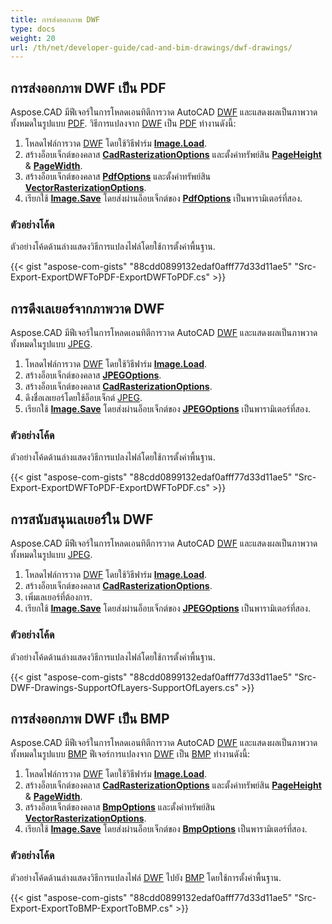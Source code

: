```yaml
---
title: การส่งออกภาพ DWF
type: docs
weight: 20
url: /th/net/developer-guide/cad-and-bim-drawings/dwf-drawings/
---
```


## **การส่งออกภาพ DWF เป็น PDF**

Aspose.CAD มีฟีเจอร์ในการโหลดเอนทิตีการวาด AutoCAD [DWF](https://docs.fileformat.com/cad/dwf/) และแสดงผลเป็นภาพวาดทั้งหมดในรูปแบบ [PDF](https://docs.fileformat.com/pdf/). วิธีการแปลงจาก [DWF](https://docs.fileformat.com/cad/dwf/) เป็น [PDF](https://docs.fileformat.com/pdf/) ทำงานดังนี้:

1. โหลดไฟล์การวาด [DWF](https://docs.fileformat.com/cad/dwf/) โดยใช้วิธีฟาร์ม [**Image.Load**](https://reference.aspose.com/cad/net/aspose.cad.image/load/methods/2).
1. สร้างอ็อบเจ็กต์ของคลาส [**CadRasterizationOptions**](https://reference.aspose.com/cad/net/aspose.cad.imageoptions/cadrasterizationoptions) และตั้งค่าทรัพย์สิน [**PageHeight**](https://reference.aspose.com/cad/net/aspose.cad.imageoptions/vectorrasterizationoptions/properties/pageheight) & [**PageWidth**](https://reference.aspose.com/cad/net/aspose.cad.imageoptions/vectorrasterizationoptions/properties/pagewidth).
1. สร้างอ็อบเจ็กต์ของคลาส [**PdfOptions**](https://reference.aspose.com/cad/net/aspose.cad.imageoptions/pdfoptions) และตั้งค่าทรัพย์สิน [**VectorRasterizationOptions**](https://reference.aspose.com/cad/net/aspose.cad.imageoptions/vectorrasterizationoptions).
1. เรียกใช้ [**Image.Save**](https://reference.aspose.com/cad/net/aspose.cad/image/methods/save/index) โดยส่งผ่านอ็อบเจ็กต์ของ [**PdfOptions**](https://reference.aspose.com/cad/net/aspose.cad.imageoptions/pdfoptions) เป็นพารามิเตอร์ที่สอง.

### ตัวอย่างโค้ด

ตัวอย่างโค้ดด้านล่างแสดงวิธีการแปลงไฟล์โดยใช้การตั้งค่าพื้นฐาน.

{{< gist "aspose-com-gists" "88cdd0899132edaf0afff77d33d11ae5" "Src-Export-ExportDWFToPDF-ExportDWFToPDF.cs" >}}

## **การดึงเลเยอร์จากภาพวาด DWF**

Aspose.CAD มีฟีเจอร์ในการโหลดเอนทิตีการวาด AutoCAD [DWF](https://docs.fileformat.com/cad/dwf/) และแสดงผลเป็นภาพวาดทั้งหมดในรูปแบบ [JPEG](https://docs.fileformat.com/image/jpeg/).

1. โหลดไฟล์การวาด [DWF](https://docs.fileformat.com/cad/dwf/) โดยใช้วิธีฟาร์ม [**Image.Load**](https://reference.aspose.com/cad/net/aspose.cad.image/load/methods/2).
1. สร้างอ็อบเจ็กต์ของคลาส [**JPEGOptions**](https://reference.aspose.com/cad/net/aspose.cad.imageoptions/jpegoptions).
1. สร้างอ็อบเจ็กต์ของคลาส [**CadRasterizationOptions**](https://reference.aspose.com/cad/net/aspose.cad.imageoptions/cadrasterizationoptions).
1. ดึงชื่อเลเยอร์โดยใช้อ็อบเจ็กต์ [JPEG](https://docs.fileformat.com/image/jpeg/).
1. เรียกใช้ [**Image.Save**](https://reference.aspose.com/cad/net/aspose.cad/image/methods/save/index) โดยส่งผ่านอ็อบเจ็กต์ของ [**JPEGOptions**](https://reference.aspose.com/cad/net/aspose.cad.imageoptions/jpegoptions) เป็นพารามิเตอร์ที่สอง.

### ตัวอย่างโค้ด

ตัวอย่างโค้ดด้านล่างแสดงวิธีการแปลงไฟล์โดยใช้การตั้งค่าพื้นฐาน.

{{< gist "aspose-com-gists" "88cdd0899132edaf0afff77d33d11ae5" "Src-Export-ExportDWFToPDF-ExportDWFToPDF.cs" >}}

## **การสนับสนุนเลเยอร์ใน DWF**

Aspose.CAD มีฟีเจอร์ในการโหลดเอนทิตีการวาด AutoCAD [DWF](https://docs.fileformat.com/cad/dwf/) และแสดงผลเป็นภาพวาดทั้งหมดในรูปแบบ [JPEG](https://docs.fileformat.com/image/jpeg/).

1. โหลดไฟล์การวาด [DWF](https://docs.fileformat.com/cad/dwf/) โดยใช้วิธีฟาร์ม [**Image.Load**](https://reference.aspose.com/cad/net/aspose.cad.image/load/methods/2).
1. สร้างอ็อบเจ็กต์ของคลาส [**CadRasterizationOptions**](https://reference.aspose.com/cad/net/aspose.cad.imageoptions/cadrasterizationoptions).
1. เพิ่มเลเยอร์ที่ต้องการ.
1. เรียกใช้ [**Image.Save**](https://reference.aspose.com/cad/net/aspose.cad/image/methods/save/index) โดยส่งผ่านอ็อบเจ็กต์ของ [**JPEGOptions**](https://reference.aspose.com/cad/net/aspose.cad.imageoptions/jpegoptions) เป็นพารามิเตอร์ที่สอง.

### ตัวอย่างโค้ด

ตัวอย่างโค้ดด้านล่างแสดงวิธีการแปลงไฟล์โดยใช้การตั้งค่าพื้นฐาน.

{{< gist "aspose-com-gists" "88cdd0899132edaf0afff77d33d11ae5" "Src-DWF-Drawings-SupportOfLayers-SupportOfLayers.cs" >}}

## **การส่งออกภาพ DWF เป็น BMP**

Aspose.CAD มีฟีเจอร์ในการโหลดเอนทิตีการวาด AutoCAD [DWF](https://docs.fileformat.com/cad/dwf/) และแสดงผลเป็นภาพวาดทั้งหมดในรูปแบบ [BMP](https://docs.fileformat.com/image/bmp/) ฟีเจอร์การแปลงจาก [DWF](https://docs.fileformat.com/cad/dwf/) เป็น [BMP](https://docs.fileformat.com/image/bmp/) ทำงานดังนี้:

1. โหลดไฟล์การวาด [DWF](https://docs.fileformat.com/cad/dwf/) โดยใช้วิธีฟาร์ม [**Image.Load**](https://reference.aspose.com/cad/net/aspose.cad.image/load/methods/2).
1. สร้างอ็อบเจ็กต์ของคลาส [**CadRasterizationOptions**](https://reference.aspose.com/cad/net/aspose.cad.imageoptions/cadrasterizationoptions) และตั้งค่าทรัพย์สิน [**PageHeight**](https://reference.aspose.com/cad/net/aspose.cad.imageoptions/vectorrasterizationoptions/properties/pageheight) & [**PageWidth**](https://reference.aspose.com/cad/net/aspose.cad.imageoptions/vectorrasterizationoptions/properties/pagewidth).
1. สร้างอ็อบเจ็กต์ของคลาส [**BmpOptions**](https://reference.aspose.com/cad/net/aspose.cad.imageoptions/bmpoptions) และตั้งค่าทรัพย์สิน [**VectorRasterizationOptions**](https://reference.aspose.com/cad/net/aspose.cad.imageoptions/vectorrasterizationoptions).
1. เรียกใช้ [**Image.Save**](https://reference.aspose.com/cad/net/aspose.cad/image/methods/save/index) โดยส่งผ่านอ็อบเจ็กต์ของ [**BmpOptions**](https://reference.aspose.com/cad/net/aspose.cad.imageoptions/bmpoptions) เป็นพารามิเตอร์ที่สอง.

### ตัวอย่างโค้ด

ตัวอย่างโค้ดด้านล่างแสดงวิธีการแปลงไฟล์ [DWF](https://docs.fileformat.com/cad/dwf/) ไปยัง [BMP](https://docs.fileformat.com/image/bmp/) โดยใช้การตั้งค่าพื้นฐาน.

{{< gist "aspose-com-gists" "88cdd0899132edaf0afff77d33d11ae5" "Src-Export-ExportToBMP-ExportToBMP.cs" >}}

